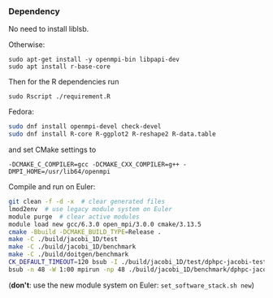 ### Dependency

No need to install liblsb.

Otherwise:

```
sudo apt-get install -y openmpi-bin libpapi-dev
sudo apt install r-base-core 
```

Then for the R dependencies run 

```
sudo Rscript ./requirement.R
```

Fedora:
```sh
sudo dnf install openmpi-devel check-devel
sudo dnf install R-core R-ggplot2 R-reshape2 R-data.table
```
and set CMake settings to
```
-DCMAKE_C_COMPILER=gcc -DCMAKE_CXX_COMPILER=g++ -DMPI_HOME=/usr/lib64/openmpi
```

Compile and run on Euler:
```sh
git clean -f -d -x  # clear generated files
lmod2env  # use legacy module system on Euler
module purge  # clear active modules
module load new gcc/6.3.0 open_mpi/3.0.0 cmake/3.13.5 
cmake -Bbuild -DCMAKE_BUILD_TYPE=Release .
make -C ./build/jacobi_1D/test
make -C ./build/jacobi_1D/benchmark
make -C ./build/doitgen/benchmark
CK_DEFAULT_TIMEOUT=120 bsub -I ./build/jacobi_1D/test/dphpc-jacobi-test  # interactive run
bsub -n 48 -W 1:00 mpirun -np 48 ./build/jacobi_1D/benchmark/dphpc-jacobi-mpi-benchmark  # run with 48 proc with 1h of time limit
```

(**don't**: use the new module system on Euler: `set_software_stack.sh new`)